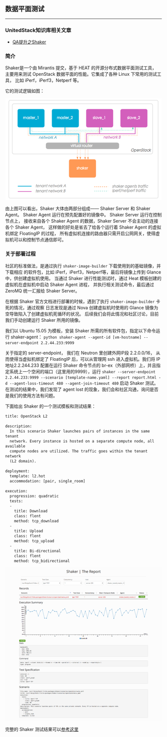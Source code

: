 ## 数据平面测试

---

### UnitedStack知识库相关文章

 - [QA提升之Shaker](https://confluence.ustack.com/display/SDN/Shaker)

### 简介

  Shaker是一个由 Mirantis 提交，基于 HEAT 的开源分布式数据平面测试工具，
主要用来测试 OpenStack 数据平面的性能。它集成了各种 Linux 下常用的测试工具，
比如 iPerf，iPerf3，Netperf 等。

它的测试逻辑如图：

 ![shaker][1]

  由上图可以看出，Shaker 大体由两部分组成—— Shaker Server 和 Shaker Agent。
Shaker Agent 运行在预先配置好的镜像中。 Shaker Server 运行在控制节点上，
接收来自各个 Shaker Agent 的数据，Shaker Server 不会主动的连接各个 Shaker Agent，
这样做的好处是省去了给各个运行着 Shaker Agent 的虚拟机绑定 FloatingIP 的过程，
所有虚拟机连接的路由器只需开启公网网关，使得虚拟机可以和控制节点通信即可。

### 关于部署过程

  社区的标准做法，是通过执行 `shaker-image-builder` 下载使用到的基础镜像，并下载相应
的软件包，比如 iPerf，iPerf3，Netperf等，最后将镜像上传到 Glance 中，供创建虚拟机使用。
当通过 Shaker 进行性能测试时，通过 Heat 模板创建的虚拟机在虚拟机中启动 Shaker Agent 进程，
并执行相关测试命令，最后通过 ZeroMQ 统一汇报给 Shaker Server。

  在根据 Shaker 官方文档进行部署的时候，遇到了执行 `shaker-image-builder` 卡死的情况，通过观察
日志发现是通过 Nova 创建虚拟机时使用的 Glance 镜像为空导致陷入了创建虚拟机死循环的状况。
后续我们会将此情况和社区讨论，目前我们手动创建运行 Shaker 所用的镜像。

  我们以 Ubuntu 15.05 为模板，安装 Shaker 所需的所有软件包，指定以下命令运行 shaker-agent：
`python shaker-agent --agent-id [vm-hostname] --server-endpoint 2.2.44.233:9999`

关于指定的 server-endpoint， 我们在 Neutron 里创建外网IP段 2.2.0.0/16，
从而使得当虚拟机绑定了 FloatingIP 后，可以从管理网 ssh 进入虚拟机。我们将 IP 地址2.2.244.233
配置在运行 Shaker 命令节点的 br-ex（外部网桥）上，并且指定系统上一个空闲的端口（这里用的9999），运行
`shaker --server-endpoint 2.2.44.233:9999 --scenario [template-name.yaml] --report report.html -d --agent-loss-timeout 480 --agent-join-timeout 480`
启动 Shaker 测试。在测试的结果中，我们发现了 agent lost 的现象，我们会和社区沟通，询问是否
是我们的使用方法有问题。


  下面给出 Shaker 的一个测试模板和测试结果：

```
title: OpenStack L2

description:
  In this scenario Shaker launches pairs of instances in the same tenant
  network. Every instance is hosted on a separate compute node, all available
  compute nodes are utilized. The traffic goes within the tenant network
  (L2 domain).

deployment:
  template: l2.hot
  accommodation: [pair, single_room]

execution:
  progression: quadratic
  tests:
  -
    title: Download
    class: flent
    method: tcp_download
  -
    title: Upload
    class: flent
    method: tcp_upload
  -
    title: Bi-directional
    class: flent
    method: tcp_bidirectional
```

 ![shaker_result][2]

 完整的 Shaker 测试结果可以[参考这里](../../attachment/shaker.html)

 [1]: ../../images/stability/shaker.png
 [2]: ../../images/stability/shaker_result.png
